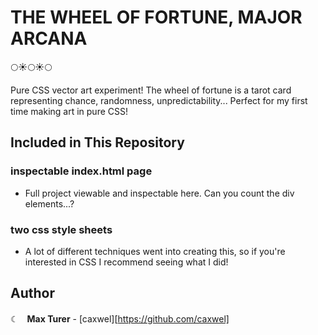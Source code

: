 # THE WHEEL OF FORTUNE, MAJOR ARCANA
🌕☀️🌕☀️🌕

Pure CSS vector art experiment!
The wheel of fortune is a tarot card representing chance, randomness, unpredictability...
Perfect for my first time making art in pure CSS!

## Included in This Repository

### inspectable index.html page

* Full project viewable and inspectable here. Can you count the div elements...?


### two css style sheets

* A lot of different techniques went into creating this, so if you're interested in CSS I recommend seeing what I did!

## Author
☾　**Max Turer** - [caxwel][https://github.com/caxwel]